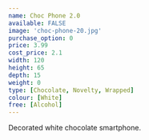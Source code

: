 ```yaml
---
name: Choc Phone 2.0
available: FALSE
image: 'choc-phone-20.jpg'
purchase_option: 0
price: 3.99
cost_price: 2.1
width: 120
height: 65
depth: 15
weight: 0
type: [Chocolate, Novelty, Wrapped]
colour: [White]
free: [Alcohol]
---
```

Decorated white chocolate smartphone.